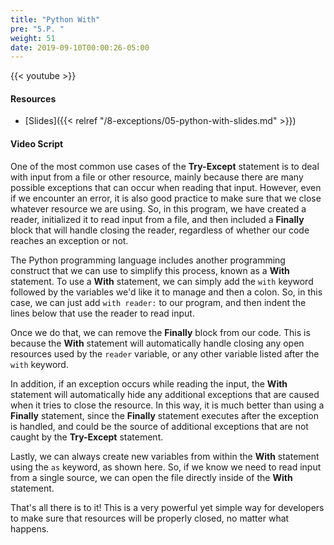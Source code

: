 ```yaml
---
title: "Python With"
pre: "5.P. "
weight: 51
date: 2019-09-10T00:00:26-05:00
---
```


{{< youtube  >}}

#### Resources

* [Slides]({{< relref "/8-exceptions/05-python-with-slides.md" >}})

#### Video Script

One of the most common use cases of the **Try-Except** statement is to deal with input from a file or other resource, mainly because there are many possible exceptions that can occur when reading that input. However, even if we encounter an error, it is also good practice to make sure that we close whatever resource we are using. So, in this program, we have created a reader, initialized it to read input from a file, and then included a **Finally** block that will handle closing the reader, regardless of whether our code reaches an exception or not.

The Python programming language includes another programming construct that we can use to simplify this process, known as a **With** statement. To use a **With** statement, we can simply add the `with` keyword followed by the variables we'd like it to manage and then a colon. So, in this case, we can just add `with reader:` to our program, and then indent the lines below that use the reader to read input.

Once we do that, we can remove the **Finally** block from our code. This is because the **With** statement will automatically handle closing any open resources used by the `reader` variable, or any other variable listed after the `with` keyword.

In addition, if an exception occurs while reading the input, the **With** statement will automatically hide any additional exceptions that are caused when it tries to close the resource. In this way, it is much better than using a **Finally** statement, since the **Finally** statement executes after the exception is handled, and could be the source of additional exceptions that are not caught by the **Try-Except** statement.

Lastly, we can always create new variables from within the **With** statement using the `as` keyword, as shown here. So, if we know we need to read input from a single source, we can open the file directly inside of the **With** statement.

That's all there is to it! This is a very powerful yet simple way for developers to make sure that resources will be properly closed, no matter what happens.
